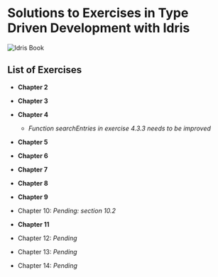 # Solutions to Exercises in Type Driven Development with Idris

![Idris Book](https://images.manning.com/720/960/resize/book/1/453215a-afa1-443f-9f2d-3b6bf24c34db/Brady-TDDI-HI.png)

## List of Exercises

* **Chapter 2**

* **Chapter 3**

* **Chapter 4**
    - *Function searchEntries in exercise 4.3.3 needs to be improved*

* **Chapter 5**

* **Chapter 6**

* **Chapter 7**

* **Chapter 8**

* **Chapter 9**

* Chapter 10: *Pending: section 10.2*

* **Chapter 11**

* Chapter 12: *Pending*

* Chapter 13: *Pending*

* Chapter 14: *Pending*
